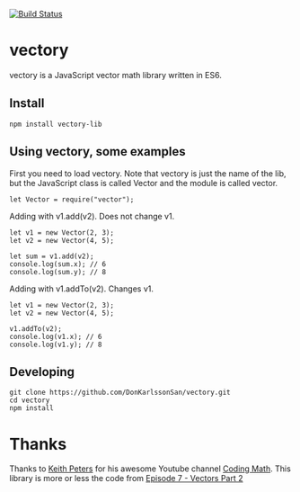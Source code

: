 [![Build Status](https://travis-ci.org/DonKarlssonSan/vectory.svg?branch=master)](https://travis-ci.org/DonKarlssonSan/vectory)
# vectory
vectory is a JavaScript vector math library written in ES6.

## Install
````
npm install vectory-lib
````

## Using vectory, some examples
First you need to load vectory. Note that vectory is just the name of the lib, but the JavaScript class is called Vector and the module is called vector.

````
let Vector = require("vector");
````

Adding with v1.add(v2). Does not change v1.
````
let v1 = new Vector(2, 3);
let v2 = new Vector(4, 5);

let sum = v1.add(v2);
console.log(sum.x); // 6
console.log(sum.y); // 8
````

Adding with v1.addTo(v2). Changes v1.
````
let v1 = new Vector(2, 3);
let v2 = new Vector(4, 5);

v1.addTo(v2);
console.log(v1.x); // 6
console.log(v1.y); // 8
````


## Developing

````
git clone https://github.com/DonKarlssonSan/vectory.git
cd vectory
npm install
````

# Thanks
Thanks to [Keith Peters](https://twitter.com/bit101) for his awesome Youtube channel [Coding Math](https://www.youtube.com/channel/UCF6F8LdCSWlRwQm_hfA2bcQ). This library is more or less the code from [Episode 7 - Vectors Part 2](https://www.youtube.com/watch?v=zYOGtlY6xaM)
